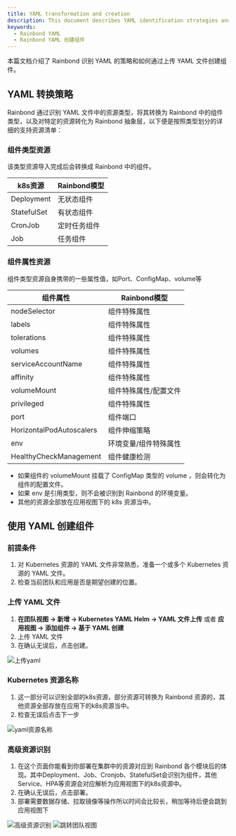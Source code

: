 ```yaml
---
title: YAML transformation and creation
description: This document describes YAML identification strategies and how to create components by uploading YAML files.
keywords:
  - Rainbond YAML
  - Rainbond YAML 创建组件
---
```


本篇文档介绍了 Rainbond 识别 YAML 的策略和如何通过上传 YAML 文件创建组件。

## YAML 转换策略

Rainbond 通过识别 YAML 文件中的资源类型，将其转换为 Rainbond 中的组件类型，以及对特定的资源转化为 Rainbond 抽象层，以下便是按照类型划分的详细的支持资源清单：

### 组件类型资源

该类型资源导入完成后会转换成 Rainbond 中的组件。

| k8s资源       | Rainbond模型 |
| ----------- | ---------- |
| Deployment  | 无状态组件      |
| StatefulSet | 有状态组件      |
| CronJob     | 定时任务组件     |
| Job         | 任务组件       |

### 组件属性资源

组件类型资源自身携带的一些属性值，如Port、ConfigMap、volume等

| 组件属性                     | Rainbond模型  |
| ------------------------ | ----------- |
| nodeSelector             | 组件特殊属性      |
| labels                   | 组件特殊属性      |
| tolerations              | 组件特殊属性      |
| volumes                  | 组件特殊属性      |
| serviceAccountName       | 组件特殊属性      |
| affinity                 | 组件特殊属性      |
| volumeMount              | 组件特殊属性/配置文件 |
| privileged               | 组件特殊属性      |
| port                     | 组件端口        |
| HorizontalPodAutoscalers | 组件伸缩策略      |
| env                      | 环境变量/组件特殊属性 |
| HealthyCheckManagement   | 组件健康检测      |

- 如果组件的 volumeMount 挂载了 ConfigMap 类型的 volume ，则会转化为组件的配置文件。
- 如果 env 是引用类型，则不会被识别到 Rainbond 的环境变量。
- 其他的资源全部放在应用视图下的 k8s 资源当中。

## 使用 YAML 创建组件

### 前提条件

1. 对 Kubernetes 资源的 YAML 文件非常熟悉，准备一个或多个 Kubernetes 资源的 YAML 文件。
2. 检查当前团队和应用是否是期望创建的位置。

### 上传 YAML 文件

1. **在团队视图 -> 新增 -> Kubernetes YAML Helm -> YAML 文件上传** 或者 **应用视图 -> 添加组件 -> 基于 YAML 创建**
2. 上传 YAML 文件
3. 在确认无误后，点击创建。

<img src="https://grstatic.oss-cn-shanghai.aliyuncs.com/docs/5.8/docs/use-manual/component-create/package-support/yaml_push.jpg" title="上传yaml"/>

### Kubernetes 资源名称

1. 这一部分可以识别全部的k8s资源，部分资源可转换为 Rainbond 资源的，其他资源全部存放在应用下的k8s资源当中。
2. 检查无误后点击下一步

<img src="https://grstatic.oss-cn-shanghai.aliyuncs.com/docs/5.8/docs/use-manual/component-create/package-support/yaml_resource_name.jpg" title="yaml资源名称"/>

### 高级资源识别

1. 在这个页面你能看到你部署在集群中的资源对应到 Rainbond 各个模块后的体现。其中Deployment、Job、Cronjob、StatefulSet会识别为组件，其他Service、HPA等资源会对应解析为应用视图下的k8s资源中。
2. 在确认无误后，点击部署。
3. 部署需要数据存储、拉取镜像等操作所以时间会比较长，稍加等待后便会跳到应用视图下

<img src="https://grstatic.oss-cn-shanghai.aliyuncs.com/docs/5.8/docs/use-manual/component-create/package-support/advanced_resources.jpg" title="高级资源识别"/>
<img src="https://grstatic.oss-cn-shanghai.aliyuncs.com/docs/5.8/docs/use-manual/component-create/package-support/team.jpg" title="跳转团队视图"/>
